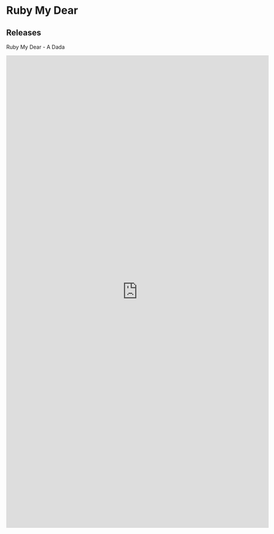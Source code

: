 # Ruby My Dear

## Releases

Ruby My Dear - A Dada

<div class="bandcamp-player-container">
  <iframe style="border: 0; width: 700px; height: 1260px;" src="https://bandcamp.com/EmbeddedPlayer/album=943520796/size=large/bgcol=ffffff/linkcol=0687f5/package=947585015/transparent=true/" seamless><a href="https://rubymydear.bandcamp.com/album/a-dada">A Dada by Ruby My Dear</a></iframe>
</div>
